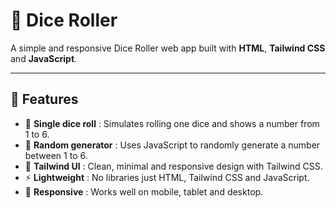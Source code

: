 # 🎲 Dice Roller

A simple and responsive Dice Roller web app built with **HTML**, **Tailwind CSS** and **JavaScript**.

---

## 🚀 Features  
- 🎲 **Single dice roll** : Simulates rolling one dice and shows a number from 1 to 6.  
- 🔁 **Random generator** : Uses JavaScript to randomly generate a number between 1 to 6.  
- 🎨 **Tailwind UI** : Clean, minimal and responsive design with Tailwind CSS.  
- ⚡ **Lightweight** : No libraries just HTML, Tailwind CSS and JavaScript.  
- 📱 **Responsive** : Works well on mobile, tablet and desktop.
